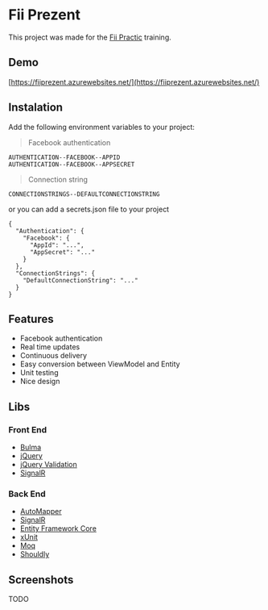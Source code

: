 # Fii Prezent

This project was made for the [Fii Practic](https://fiipractic.asii.ro/) training.

## Demo
[https://fiiprezent.azurewebsites.net/](https://fiiprezent.azurewebsites.net/)
## Instalation

Add the following environment variables to your project:

> Facebook authentication

    AUTHENTICATION--FACEBOOK--APPID
    AUTHENTICATION--FACEBOOK--APPSECRET

> Connection string

    CONNECTIONSTRINGS--DEFAULTCONNECTIONSTRING

or you can add a secrets.json file to your project

    {
      "Authentication": {
        "Facebook": {
          "AppId": "...",
          "AppSecret": "..."
        }
      },
      "ConnectionStrings": {
        "DefaultConnectionString": "..."
      }
    }

## Features

 - Facebook authentication
 - Real time updates
 - Continuous delivery
 - Easy conversion between ViewModel and Entity
 - Unit testing
 - Nice design

## Libs
### Front End
 - [Bulma](https://bulma.io/)
 - [jQuery](http://jquery.com/)
 - [jQuery Validation](https://jqueryvalidation.org/)
 - [SignalR](http://signalr.net/)
 ### Back End
 
 - [AutoMapper](https://automapper.org/)
 - [SignalR](http://signalr.net/)
 - [Entity Framework Core](https://github.com/aspnet/EntityFrameworkCore/)
 - [xUnit](https://xunit.github.io/)
 - [Moq](https://github.com/Moq/)
 - [Shouldly](https://github.com/shouldly/shouldly)

## Screenshots
TODO


